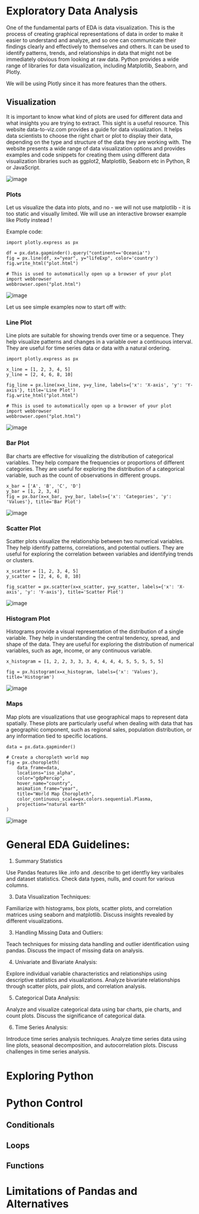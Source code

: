 # Exploratory Data Analysis

One of the fundamental parts of EDA is data visualization. This is the process of creating graphical representations of data in order to make it easier to understand and analyze, and so one can communicate their findings clearly and effectively to themselves and others. It can be used to identify patterns, trends, and relationships in data that might not be immediately obvious from looking at raw data. Python provides a wide range of libraries for data visualization, including Matplotlib, Seaborn, and Plotly.

We will be using Plotly since it has more features than the others. 



## Visualization

It is important to know what kind of plots are used for different data and what insights you are trying to extract. This sight is a useful resource. This website data-to-viz.com provides a guide for data visualization. It helps data scientists to choose the right chart or plot to display their data, depending on the type and structure of the data they are working with. The website presents a wide range of data visualization options and provides examples and code snippets for creating them using different data visualization libraries such as ggplot2, Matplotlib, Seaborn etc in Python, R or JavaScript.

![image](https://github.com/ChpcTraining/css2024_notes/assets/157092105/1640de2d-c8b3-41c5-a1d3-cc07519a1269)

### Plots

Let us visualize the data into plots, and no - we will not use matplotlib - it is too static and visually limited. We will use an interactive browser example like Plotly instead !

Example code:

```
import plotly.express as px

df = px.data.gapminder().query("continent=='Oceania'")
fig = px.line(df, x="year", y="lifeExp", color='country')
fig.write_html("plot.html")

# This is used to automatically open up a browser of your plot
import webbrowser
webbrowser.open("plot.html")
```

![image](https://github.com/ChpcTraining/css2024_notes/assets/157092105/003bf200-a918-4dcf-b441-9af343107ebe)

Let us see simple examples now to start off with:

### Line Plot

Line plots are suitable for showing trends over time or a sequence. They help visualize patterns and changes in a variable over a continuous interval. They are useful for time series data or data with a natural ordering.

```
import plotly.express as px

x_line = [1, 2, 3, 4, 5]
y_line = [2, 4, 6, 8, 10]

fig_line = px.line(x=x_line, y=y_line, labels={'x': 'X-axis', 'y': 'Y-axis'}, title='Line Plot')
fig.write_html("plot.html")

# This is used to automatically open up a browser of your plot
import webbrowser
webbrowser.open("plot.html")
```

![image](https://github.com/ChpcTraining/css2024_notes/assets/157092105/62210855-c328-4afe-9534-b102e756af85)

### Bar Plot

Bar charts are effective for visualizing the distribution of categorical variables. They help compare the frequencies or proportions of different categories. They are useful for exploring the distribution of a categorical variable, such as the count of observations in different groups.

```
x_bar = ['A', 'B', 'C', 'D']
y_bar = [1, 2, 3, 4]
fig = px.bar(x=x_bar, y=y_bar, labels={'x': 'Categories', 'y': 'Values'}, title='Bar Plot')
```

![image](https://github.com/ChpcTraining/css2024_notes/assets/157092105/bb5f86e6-0b3a-44d1-abf8-cf0f4d355f0b)

### Scatter Plot

Scatter plots visualize the relationship between two numerical variables. They help identify patterns, correlations, and potential outliers. They are useful for exploring the correlation between variables and identifying trends or clusters.

```
x_scatter = [1, 2, 3, 4, 5]
y_scatter = [2, 4, 6, 8, 10]

fig_scatter = px.scatter(x=x_scatter, y=y_scatter, labels={'x': 'X-axis', 'y': 'Y-axis'}, title='Scatter Plot')
```

![image](https://github.com/ChpcTraining/css2024_notes/assets/157092105/5b1d6c6b-c143-4286-b559-a3c8e7afb1de)

### Histogram Plot

Histograms provide a visual representation of the distribution of a single variable. They help in understanding the central tendency, spread, and shape of the data. They are useful for exploring the distribution of numerical variables, such as age, income, or any continuous variable.

```
x_histogram = [1, 2, 2, 3, 3, 3, 4, 4, 4, 4, 5, 5, 5, 5, 5]

fig = px.histogram(x=x_histogram, labels={'x': 'Values'}, title='Histogram')
```

![image](https://github.com/ChpcTraining/css2024_notes/assets/157092105/cbd7d691-b719-4426-bd7d-43d14d4e49cb)

### Maps

Map plots are visualizations that use geographical maps to represent data spatially. These plots are particularly useful when dealing with data that has a geographic component, such as regional sales, population distribution, or any information tied to specific locations.

```
data = px.data.gapminder()

# Create a choropleth world map
fig = px.choropleth(
    data_frame=data,
    locations="iso_alpha",
    color="gdpPercap",
    hover_name="country",
    animation_frame="year",
    title="World Map Choropleth",
    color_continuous_scale=px.colors.sequential.Plasma,
    projection="natural earth"
)
```

![image](https://github.com/ChpcTraining/css2024_notes/assets/157092105/6e0868b6-883b-4934-af1f-d557a1a65eb5)


# General EDA Guidelines:

1. Summary Statistics

Use Pandas features like .info and .describe to get identfiy key varibales and dataset statistics. Check data types, nulls, and count for various columns. 

3. Data Visualization Techniques:

Familiarize with histograms, box plots, scatter plots, and correlation matrices using seaborn and matplotlib.
Discuss insights revealed by different visualizations.

3. Handling Missing Data and Outliers:

Teach techniques for missing data handling and outlier identification using pandas.
Discuss the impact of missing data on analysis.

4. Univariate and Bivariate Analysis:

Explore individual variable characteristics and relationships using descriptive statistics and visualizations.
Analyze bivariate relationships through scatter plots, pair plots, and correlation analysis.

5. Categorical Data Analysis:

Analyze and visualize categorical data using bar charts, pie charts, and count plots.
Discuss the significance of categorical data.

6. Time Series Analysis:

Introduce time series analysis techniques.
Analyze time series data using line plots, seasonal decomposition, and autocorrelation plots.
Discuss challenges in time series analysis.


# Exploring Python 

# Python Control

## Conditionals

## Loops

## Functions

# Limitations of Pandas and Alternatives
